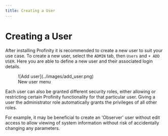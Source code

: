 ```yaml
---
title: Creating a User
---
```


# Creating a User

After installing Profinity it is recommended to create a new user to suit your use case. To create a new user, select the `ADMIN` tab, then `Users` and `+ ADD USER`. Here you are able to define a new user and their associated login details.

<figure markdown>
![Add user](../images/add_user.png)
<figcaption>New user menu</figcaption>
</figure>

Each user can also be granted different security roles, either allowing or restricting certain Profinity functionality for that particular user. Giving a user the administrator role automatically grants the privileges of all other roles.

For example, it may be beneficial to create an 'Observer' user without edit access to allow viewing of system information without risk of accidentally changing any parameters.